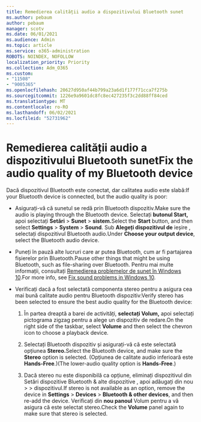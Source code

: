 ```yaml
---
title: Remedierea calității audio a dispozitivului Bluetooth sunet
ms.author: pebaum
author: pebaum
manager: scotv
ms.date: 06/01/2021
ms.audience: Admin
ms.topic: article
ms.service: o365-administration
ROBOTS: NOINDEX, NOFOLLOW
localization_priority: Priority
ms.collection: Adm_O365
ms.custom:
- "11508"
- "9005365"
ms.openlocfilehash: 20627d950af44b799a23a6d1f177f71cca7f275b
ms.sourcegitcommit: 1226e9a9601dc8fc8ec427235f3c2dd88ff84ced
ms.translationtype: MT
ms.contentlocale: ro-RO
ms.lasthandoff: 06/02/2021
ms.locfileid: "52731962"
---
```

# <a name="fix-the-audio-quality-of-my-bluetooth-device"></a><span data-ttu-id="8aca3-102">Remedierea calității audio a dispozitivului Bluetooth sunet</span><span class="sxs-lookup"><span data-stu-id="8aca3-102">Fix the audio quality of my Bluetooth device</span></span>

<span data-ttu-id="8aca3-103">Dacă dispozitivul Bluetooth este conectat, dar calitatea audio este slabă:</span><span class="sxs-lookup"><span data-stu-id="8aca3-103">If your Bluetooth device is connected, but the audio quality is poor:</span></span>

- <span data-ttu-id="8aca3-104">Asigurați-vă că sunetul se redă prin Bluetooth dispozitiv.</span><span class="sxs-lookup"><span data-stu-id="8aca3-104">Make sure the audio is playing through the Bluetooth device.</span></span> <span data-ttu-id="8aca3-105">Selectați **butonul Start,** apoi selectați **Setări**  >  **Sunet**  >  **sistem.**</span><span class="sxs-lookup"><span data-stu-id="8aca3-105">Select the **Start** button, and then select **Settings** > **System** > **Sound**.</span></span> <span data-ttu-id="8aca3-106">Sub **Alegeți dispozitivul de** ieșire , selectați dispozitivul Bluetooth audio.</span><span class="sxs-lookup"><span data-stu-id="8aca3-106">Under **Choose your output device**, select the Bluetooth audio device.</span></span>

- <span data-ttu-id="8aca3-107">Puneți în pauză alte lucruri care ar putea Bluetooth, cum ar fi partajarea fișierelor prin Bluetooth.</span><span class="sxs-lookup"><span data-stu-id="8aca3-107">Pause other things that might be using Bluetooth, such as file-sharing over Bluetooth.</span></span> <span data-ttu-id="8aca3-108">Pentru mai multe informații, consultați [Remedierea problemelor de sunet în Windows 10](https://support.microsoft.com/en-us/help/4026994).</span><span class="sxs-lookup"><span data-stu-id="8aca3-108">For more info, see [Fix sound problems in Windows 10](https://support.microsoft.com/en-us/help/4026994).</span></span>

- <span data-ttu-id="8aca3-109">Verificați dacă a fost selectată componenta stereo pentru a asigura cea mai bună calitate audio pentru Bluetooth dispozitiv:</span><span class="sxs-lookup"><span data-stu-id="8aca3-109">Verify stereo has been selected to ensure the best audio quality for the Bluetooth device:</span></span>
    1. <span data-ttu-id="8aca3-110">În partea dreaptă a barei de activități, **selectați Volum,** apoi selectați pictograma zigzag pentru a alege un dispozitiv de redare.</span><span class="sxs-lookup"><span data-stu-id="8aca3-110">On the right side of the taskbar, select **Volume** and then select the chevron icon to choose a playback device.</span></span>

    1. <span data-ttu-id="8aca3-111">Selectați Bluetooth dispozitiv și asigurați-vă că este selectată opțiunea **Stereo.**</span><span class="sxs-lookup"><span data-stu-id="8aca3-111">Select the Bluetooth device, and make sure the **Stereo** option is selected.</span></span> <span data-ttu-id="8aca3-112">(Opțiunea de calitate audio inferioară este **Hands-Free**.)</span><span class="sxs-lookup"><span data-stu-id="8aca3-112">(The lower-audio quality option is **Hands-Free**.)</span></span>

    1. <span data-ttu-id="8aca3-113">Dacă stereo nu este disponibilă ca opțiune, eliminați dispozitivul din Setări dispozitive Bluetooth & alte dispozitive , apoi adăugați din nou  >    >  dispozitivul.</span><span class="sxs-lookup"><span data-stu-id="8aca3-113">If stereo is not available as an option, remove the device in **Settings** > **Devices** > **Bluetooth & other devices**, and then re-add the device.</span></span> <span data-ttu-id="8aca3-114">Verificați din **nou panoul** Volum pentru a vă asigura că este selectat stereo.</span><span class="sxs-lookup"><span data-stu-id="8aca3-114">Check the **Volume** panel again to make sure that stereo is selected.</span></span>


